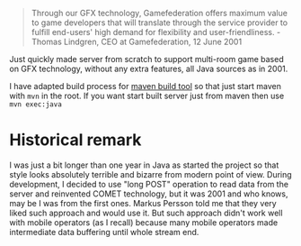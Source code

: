 > Through our GFX technology, Gamefederation offers maximum value to game developers that will translate through the service provider to fulfill end-users' high demand for flexibility and user-friendliness. - Thomas Lindgren, CEO at Gamefederation, 12 June 2001


Just quickly made server from scratch to support multi-room game based on GFX technology, without any extra features,
all Java sources as in 2001.

I have adapted build process for [maven build tool](https://maven.apache.org/) so that just start maven with `mvn` in
the root. If you want start built server just from maven then use `mvn exec:java`

# Historical remark

I was just a bit longer than one year in Java as started the project so that style looks absolutely terrible and bizarre
from modern point of view. During development, I decided to use "long POST" operation to read data from the server and
reinvented COMET technology, but it was 2001 and who knows, may be I was from the first ones. Markus Persson told me
that they very liked such approach and would use it. But such approach didn't work well with mobile operators (as I
recall) because many mobile operators made intermediate data buffering until whole stream end.